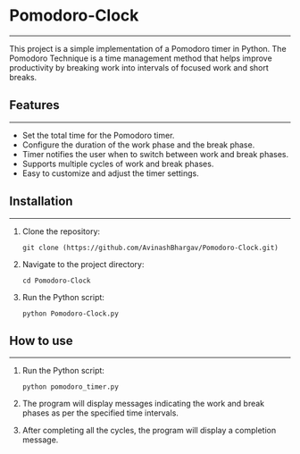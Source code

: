 # Pomodoro-Clock
---
This project is a simple implementation of a Pomodoro timer in Python. The Pomodoro Technique is a time management method that helps improve productivity by breaking work into intervals of focused work and short breaks.

## Features
---

- Set the total time for the Pomodoro timer.
- Configure the duration of the work phase and the break phase.
- Timer notifies the user when to switch between work and break phases.
- Supports multiple cycles of work and break phases.
- Easy to customize and adjust the timer settings.

## Installation
---

1. Clone the repository:

   ```shell
   git clone (https://github.com/AvinashBhargav/Pomodoro-Clock.git)
   ```

2. Navigate to the project directory:

   ```shell
   cd Pomodoro-Clock
   ```

3. Run the Python script:

   ```shell
   python Pomodoro-Clock.py
   ```

## How to use
---

1. Run the Python script:

   ```shell
   python pomodoro_timer.py
   ```

2. The program will display messages indicating the work and break phases as per the specified time intervals.
3. After completing all the cycles, the program will display a completion message.

